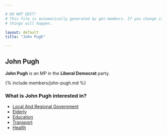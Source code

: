 ```yaml
---

# DO NOT EDIT!
# This file is automatically generated by get-members. If you change it, bad
# things will happen.

layout: default
title: "John Pugh"

---
```


## John Pugh

**John Pugh** is an MP in the **Liberal Democrat** party.

{% include members/john-pugh.md %}

### What is John Pugh interested in?


* [Local And Regional Government](/interests/local-and-regional-government.html)
* [Elderly](/interests/elderly.html)
* [Education](/interests/education.html)
* [Transport](/interests/transport.html)
* [Health](/interests/health.html)
